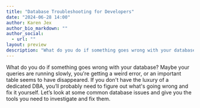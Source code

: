 ```yaml
---
title: "Database Troubleshooting for Developers"
date: "2024-06-28 14:00"
author: Karen Jex
author_bio_markdown: ""
author_social:
  - url: ""
layout: preview
description: "What do you do if something goes wrong with your database?"
---
```


What do you do if something goes wrong with your database? Maybe your queries are running slowly, you're getting a weird error, or an important table seems to have disappeared. If you don't have the luxury of a dedicated DBA, you’ll probably need to figure out what's going wrong and fix it yourself. Let’s look at some common database issues and give you the tools you need to investigate and fix them.
